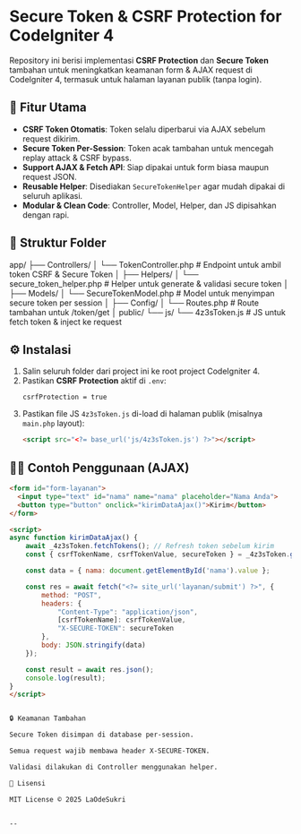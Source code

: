 # Secure Token & CSRF Protection for CodeIgniter 4

Repository ini berisi implementasi **CSRF Protection** dan **Secure Token** tambahan untuk meningkatkan keamanan form & AJAX request di CodeIgniter 4, termasuk untuk halaman layanan publik (tanpa login).

## 🚀 Fitur Utama
- **CSRF Token Otomatis**: Token selalu diperbarui via AJAX sebelum request dikirim.
- **Secure Token Per-Session**: Token acak tambahan untuk mencegah replay attack & CSRF bypass.
- **Support AJAX & Fetch API**: Siap dipakai untuk form biasa maupun request JSON.
- **Reusable Helper**: Disediakan `SecureTokenHelper` agar mudah dipakai di seluruh aplikasi.
- **Modular & Clean Code**: Controller, Model, Helper, dan JS dipisahkan dengan rapi.

## 📂 Struktur Folder


app/
├── Controllers/
│ └── TokenController.php # Endpoint untuk ambil token CSRF & Secure Token
│
├── Helpers/
│ └── secure_token_helper.php # Helper untuk generate & validasi secure token
│
├── Models/
│ └── SecureTokenModel.php # Model untuk menyimpan secure token per session
│
├── Config/
│ └── Routes.php # Route tambahan untuk /token/get
│
public/
└── js/
└── 4z3sToken.js # JS untuk fetch token & inject ke request



## ⚙️ Instalasi
1. Salin seluruh folder dari project ini ke root project CodeIgniter 4.
2. Pastikan **CSRF Protection** aktif di `.env`:
    ```env
    csrfProtection = true
    ```
3. Pastikan file JS `4z3sToken.js` di-load di halaman publik (misalnya `main.php` layout):
    ```html
    <script src="<?= base_url('js/4z3sToken.js') ?>"></script>
    ```

## 🧑‍💻 Contoh Penggunaan (AJAX)
```html
<form id="form-layanan">
  <input type="text" id="nama" name="nama" placeholder="Nama Anda">
  <button type="button" onclick="kirimDataAjax()">Kirim</button>
</form>

<script>
async function kirimDataAjax() {
    await _4z3sToken.fetchTokens(); // Refresh token sebelum kirim
    const { csrfTokenName, csrfTokenValue, secureToken } = _4z3sToken.getTokens();

    const data = { nama: document.getElementById('nama').value };

    const res = await fetch("<?= site_url('layanan/submit') ?>", {
        method: "POST",
        headers: {
            "Content-Type": "application/json",
            [csrfTokenName]: csrfTokenValue,
            "X-SECURE-TOKEN": secureToken
        },
        body: JSON.stringify(data)
    });

    const result = await res.json();
    console.log(result);
}
</script>


🔒 Keamanan Tambahan

Secure Token disimpan di database per-session.

Semua request wajib membawa header X-SECURE-TOKEN.

Validasi dilakukan di Controller menggunakan helper.

🧾 Lisensi

MIT License © 2025 LaOdeSukri


--
